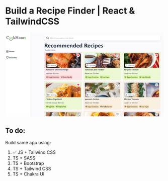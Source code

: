 # Build a Recipe Finder | React & TailwindCSS

![Demo App](/public/Screenshot_29.png)

## To do:
Build same app using:
1. ✅ JS + Tailwind CSS
2. TS + SASS
3. TS + Bootstrap
4. TS + Tailwind CSS
5. TS + Chakra UI
